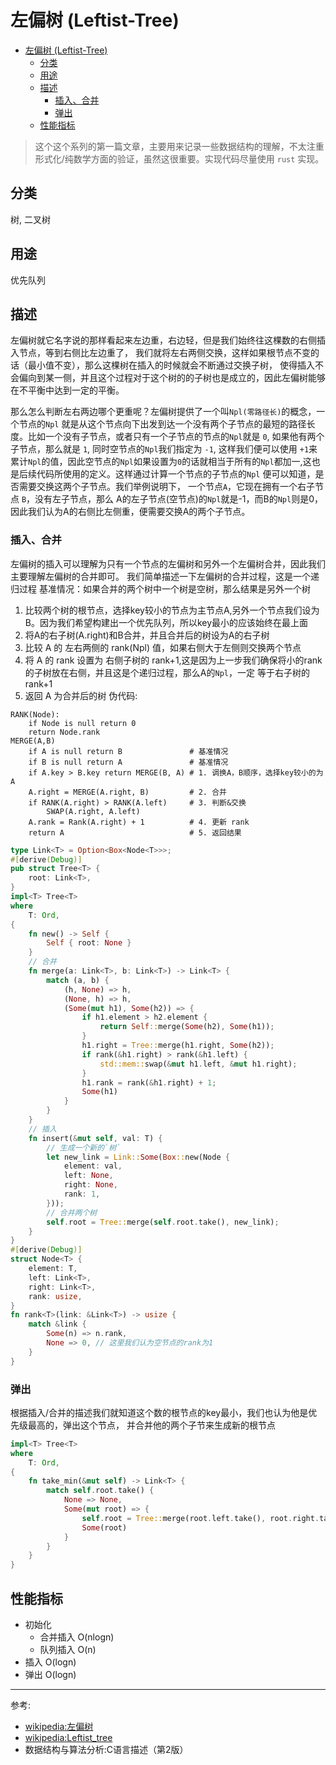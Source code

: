 # 左偏树 (Leftist-Tree)
- [左偏树 (Leftist-Tree)](#左偏树-leftist-tree)
  - [分类](#分类)
  - [用途](#用途)
  - [描述](#描述)
    - [插入、合并](#插入合并)
    - [弹出](#弹出)
  - [性能指标](#性能指标)
> 这个这个系列的第一篇文章，主要用来记录一些数据结构的理解，不太注重形式化/纯数学方面的验证，虽然这很重要。实现代码尽量使用 `rust` 实现。
## 分类
树, 二叉树
## 用途
优先队列
## 描述
左偏树就它名字说的那样看起来左边重，右边轻，但是我们始终往这棵数的右侧插入节点，等到右侧比左边重了，
我们就将左右两侧交换，这样如果根节点不变的话（最小值不变），那么这棵树在插入的时候就会不断通过交换子树，
使得插入不会偏向到某一侧，并且这个过程对于这个树的的子树也是成立的，因此左偏树能够在不平衡中达到一定的平衡。

那么怎么判断左右两边哪个更重呢？左偏树提供了一个叫`Npl(零路径长)`的概念，一个节点的`Npl` 就是从这个节点向下出发到达一个没有两个子节点的最短的路径长度。比如一个没有子节点，或者只有一个子节点的节点的`Npl`就是 `0`, 如果他有两个子节点，那么就是 `1`, 同时空节点的`Npl`我们指定为 `-1`, 这样我们便可以使用 `+1`来累计`Npl`的值，因此空节点的`Npl`如果设置为`0`的话就相当于所有的`Npl`都加一,这也是后续代码所使用的定义。这样通过计算一个节点的子节点的`Npl` 便可以知道，是否需要交换这两个子节点。我们举例说明下， 一个节点`A`，它现在拥有一个右子节点 `B`，没有左子节点，那么 A的左子节点(空节点)的`Npl`就是-1，而B的`Npl`则是0，因此我们认为A的右侧比左侧重，便需要交换A的两个子节点。
### 插入、合并
左偏树的插入可以理解为只有一个节点的左偏树和另外一个左偏树合并，因此我们主要理解左偏树的合并即可。
我们简单描述一下左偏树的合并过程，这是一个递归过程
基准情况：如果合并的两个树中一个树是空树，那么结果是另外一个树
1. 比较两个树的根节点，选择key较小的节点为主节点A,另外一个节点我们设为B。因为我们希望构建出一个优先队列，所以key最小的应该始终在最上面
2. 将A的右子树(A.right)和B合并，并且合并后的树设为A的右子树
3. 比较 A 的 左右两侧的 rank(Npl) 值，如果右侧大于左侧则交换两个节点
4. 将 A 的 rank 设置为 右侧子树的 rank+1,这是因为上一步我们确保将小的rank的子树放在右侧，并且这是个递归过程，那么A的`Npl`，一定
   等于右子树的rank+1
5. 返回 A 为合并后的树
伪代码:
```
RANK(Node):
    if Node is null return 0
    return Node.rank
MERGE(A,B)
    if A is null return B               # 基准情况
    if B is null return A               # 基准情况
    if A.key > B.key return MERGE(B, A) # 1. 调换A，B顺序，选择key较小的为A
    A.right = MERGE(A.right, B)         # 2. 合并
    if RANK(A.right) > RANK(A.left)     # 3. 判断&交换
        SWAP(A.right, A.left)
    A.rank = Rank(A.right) + 1          # 4. 更新 rank
    return A                            # 5. 返回结果
```
``` rust
type Link<T> = Option<Box<Node<T>>>;
#[derive(Debug)]
pub struct Tree<T> {
    root: Link<T>,
}
impl<T> Tree<T>
where
    T: Ord,
{
    fn new() -> Self {
        Self { root: None } 
    }
    // 合并
    fn merge(a: Link<T>, b: Link<T>) -> Link<T> {
        match (a, b) {
            (h, None) => h,
            (None, h) => h,
            (Some(mut h1), Some(h2)) => {
                if h1.element > h2.element {
                    return Self::merge(Some(h2), Some(h1));
                }
                h1.right = Tree::merge(h1.right, Some(h2));
                if rank(&h1.right) > rank(&h1.left) {
                    std::mem::swap(&mut h1.left, &mut h1.right);
                }
                h1.rank = rank(&h1.right) + 1;
                Some(h1)
            }
        }
    }
    // 插入
    fn insert(&mut self, val: T) {
        // 生成一个新的`树`
        let new_link = Link::Some(Box::new(Node {
            element: val,
            left: None,
            right: None,
            rank: 1,
        }));
        // 合并两个树
        self.root = Tree::merge(self.root.take(), new_link);
    }
}
#[derive(Debug)]
struct Node<T> {
    element: T,
    left: Link<T>,
    right: Link<T>,
    rank: usize,
}
fn rank<T>(link: &Link<T>) -> usize {
    match &link {
        Some(n) => n.rank,
        None => 0, // 这里我们认为空节点的rank为1
    }
}
```
### 弹出
根据插入/合并的描述我们就知道这个数的根节点的key最小，我们也认为他是优先级最高的，弹出这个节点，
并合并他的两个子节来生成新的根节点
```rust
impl<T> Tree<T>
where
    T: Ord,
{
    fn take_min(&mut self) -> Link<T> {
        match self.root.take() {
            None => None,
            Some(mut root) => {
                self.root = Tree::merge(root.left.take(), root.right.take());
                Some(root)
            }
        }
    }
}
```

## 性能指标
* 初始化
  * 合并插入 O(nlogn)
  * 队列插入 O(n)
* 插入 O(logn)
* 弹出 O(logn)



---
参考:

* [wikipedia:左偏树](https://zh.wikipedia.org/wiki/左偏树)
* [wikipedia:Leftist_tree](https://en.wikipedia.org/wiki/Leftist_tree)
* 数据结构与算法分析:C语言描述（第2版）
